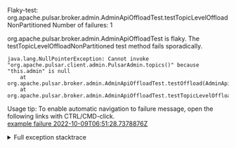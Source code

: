         
Flaky-test: org.apache.pulsar.broker.admin.AdminApiOffloadTest.testTopicLevelOffloadNonPartitioned
Number of failures: 1

org.apache.pulsar.broker.admin.AdminApiOffloadTest is flaky. The testTopicLevelOffloadNonPartitioned test method fails sporadically.

```
java.lang.NullPointerException: Cannot invoke "org.apache.pulsar.client.admin.PulsarAdmin.topics()" because "this.admin" is null
	at org.apache.pulsar.broker.admin.AdminApiOffloadTest.testOffload(AdminApiOffloadTest.java:269)
	at org.apache.pulsar.broker.admin.AdminApiOffloadTest.testTopicLevelOffloadNonPartitioned(AdminApiOffloadTest.java:259)
```

Usage tip: To enable automatic navigation to failure message, open the following links with CTRL/CMD-click.  
[example failure 2022-10-09T06:51:28.7378876Z](https://github.com/apache/pulsar/actions/runs/3210658081/jobs/5252712241#step:9:827)  


<details>
<summary>Full exception stacktrace</summary>
<code><pre>
java.lang.NullPointerException: Cannot invoke "org.apache.pulsar.client.admin.PulsarAdmin.topics()" because "this.admin" is null
	at org.apache.pulsar.broker.admin.AdminApiOffloadTest.testOffload(AdminApiOffloadTest.java:269)
	at org.apache.pulsar.broker.admin.AdminApiOffloadTest.testTopicLevelOffloadNonPartitioned(AdminApiOffloadTest.java:259)
	at java.base/jdk.internal.reflect.NativeMethodAccessorImpl.invoke0(Native Method)
	at java.base/jdk.internal.reflect.NativeMethodAccessorImpl.invoke(NativeMethodAccessorImpl.java:77)
	at java.base/jdk.internal.reflect.DelegatingMethodAccessorImpl.invoke(DelegatingMethodAccessorImpl.java:43)
	at java.base/java.lang.reflect.Method.invoke(Method.java:568)
	at org.testng.internal.MethodInvocationHelper.invokeMethod(MethodInvocationHelper.java:132)
	at org.testng.internal.InvokeMethodRunnable.runOne(InvokeMethodRunnable.java:45)
	at org.testng.internal.InvokeMethodRunnable.call(InvokeMethodRunnable.java:73)
	at org.testng.internal.InvokeMethodRunnable.call(InvokeMethodRunnable.java:11)
	at java.base/java.util.concurrent.FutureTask.run(FutureTask.java:264)
	at java.base/java.util.concurrent.ThreadPoolExecutor.runWorker(ThreadPoolExecutor.java:1136)
	at java.base/java.util.concurrent.ThreadPoolExecutor$Worker.run(ThreadPoolExecutor.java:635)
	at java.base/java.lang.Thread.run(Thread.java:833)

</pre></code>
</details>

